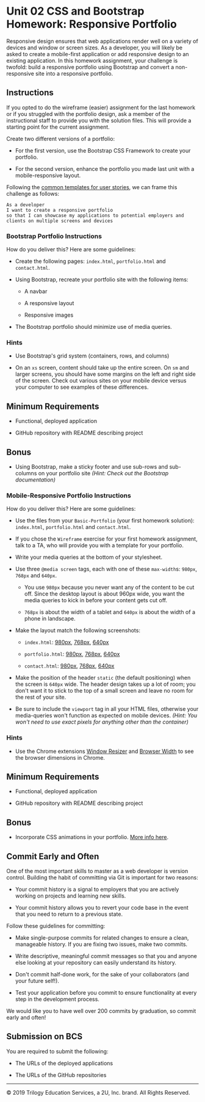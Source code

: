 # Unit 02 CSS and Bootstrap Homework: Responsive Portfolio

Responsive design ensures that web applications render well on a variety of devices and window or screen sizes. As a developer, you will likely be asked to create a mobile-first application or add responsive design to an existing application. In this homework assignment, your challenge is twofold: build a responsive portfolio using Bootstrap and convert a non-responsive site into a responsive portfolio.


## Instructions

If you opted to do the wireframe (easier) assignment for the last homework or if you struggled with the portfolio design, ask a member of the instructional staff to provide you with the solution files. This will provide a starting point for the current assignment.

Create two different versions of a portfolio:

* For the first version, use the Bootstrap CSS Framework to create your portfolio.

* For the second version, enhance the portfolio you made last unit with a mobile-responsive layout.

Following the [common templates for user stories](https://en.wikipedia.org/wiki/User_story#Common_templates), we can frame this challenge as follows:

```
As a developer
I want to create a responsive portfolio
so that I can showcase my applications to potential employers and clients on multiple screens and devices
```

### Bootstrap Portfolio Instructions

How do you deliver this? Here are some guidelines:

* Create the following pages: `index.html`, `portfolio.html` and `contact.html`.

* Using Bootstrap, recreate your portfolio site with the following items:

   * A navbar

   * A responsive layout

   * Responsive images

* The Bootstrap portfolio should minimize use of media queries.


### Hints

* Use Bootstrap's grid system (containers, rows, and columns)

* On an `xs` screen, content should take up the entire screen. On `sm` and larger screens, you should have some margins on the left and right side of the screen. Check out various sites on your mobile device versus your computer to see examples of these differences.


## Minimum Requirements

* Functional, deployed application

* GitHub repository with README describing project


## Bonus

* Using Bootstrap, make a sticky footer and use sub-rows and sub-columns on your portfolio site _(Hint: Check out the Bootstrap documentation)_


### Mobile-Responsive Portfolio Instructions

How do you deliver this? Here are some guidelines:

* Use the files from your `Basic-Portfolio` (your first homework solution): `index.html`, `portfolio.html` and `contact.html`.

* If you chose the `Wireframe` exercise for your first homework assignment, talk to a TA, who will provide you with a template for your portfolio.

* Write your media queries at the bottom of your stylesheet.

* Use three `@media screen` tags, each with one of these `max-width`s: `980px`, `768px` and `640px`.

   * You use `980px` because you never want any of the content to be cut off. Since the desktop layout is about 960px wide, you want the media queries to kick in before your content gets cut off.

   * `768px` is about the width of a tablet and `640px` is about the width of a phone in landscape.

* Make the layout match the following screenshots:

   * `index.html`: [980px](./Assets/Images/980-index.jpg), [768px](./Assets/Images/768-index.jpg), [640px](./Assets/Images/640-index.jpg)

   * `portfolio.html`: [980px](./Assets/Images/980-portfolio.jpg), [768px](./Assets/Images/768-portfolio.jpg), [640px](./Assets/Images/640-portfolio.jpg)

   * `contact.html`: [980px](./Assets/Images/980-contact.jpg), [768px](./Assets/Images/768-contact.jpg), [640px](./Assets/Images/640-contact.jpg)

* Make the position of the header `static` (the default positioning) when the screen is `640px` wide. The header design takes up a lot of room; you don't want it to stick to the top of a small screen and leave no room for the rest of your site.

* Be sure to include the `viewport` tag in all your HTML files, otherwise your media-queries won't function as expected on mobile devices. _(Hint: You won't need to use exact pixels for anything other than the container)_


### Hints

* Use the Chrome extensions [Window Resizer](https://chrome.google.com/webstore/detail/window-resizer/kkelicaakdanhinjdeammmilcgefonfh) and [Browser Width](https://chrome.google.com/webstore/detail/browser-width/mlnegepkjlccabakompdmbcmdieaideh) to see the browser dimensions in Chrome.


## Minimum Requirements

* Functional, deployed application

* GitHub repository with README describing project


## Bonus

* Incorporate CSS animations in your portfolio. [More info here](http://www.w3schools.com/css/css3_animations.asp).


## Commit Early and Often

One of the most important skills to master as a web developer is version control. Building the habit of committing via Git is important for two reasons:

* Your commit history is a signal to employers that you are actively working on projects and learning new skills.

* Your commit history allows you to revert your code base in the event that you need to return to a previous state.

Follow these guidelines for committing:

* Make single-purpose commits for related changes to ensure a clean, manageable history. If you are fixing two issues, make two commits.

* Write descriptive, meaningful commit messages so that you and anyone else looking at your repository can easily understand its history.

* Don't commit half-done work, for the sake of your collaborators (and your future self!).

* Test your application before you commit to ensure functionality at every step in the development process.

We would like you to have well over 200 commits by graduation, so commit early and often!


## Submission on BCS

You are required to submit the following:

* The URLs of the deployed applications

* The URLs of the GitHub repositories


---
© 2019 Trilogy Education Services, a 2U, Inc. brand. All Rights Reserved.
